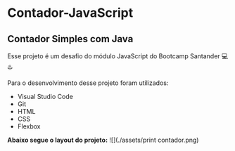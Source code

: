 # Contador-JavaScript
## Contador Simples com Java

Esse projeto é um desafio do módulo JavaScript do Bootcamp Santander 💻♨️ 

Para o desenvolvimento desse projeto foram utilizados:
 - Visual Studio Code
 - Git
 - HTML
 - CSS
 - Flexbox
   
**Abaixo segue o layout do projeto:**
![](./assets/print contador.png)

